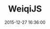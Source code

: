 ---
layout: post
title:  "WeiqiJS"
description: "Freemium Mobile Games"
url: 
date:   2015-12-27 16:36:00
imageUrl: "../assets/weiqi.png"
categories: [tool]
---